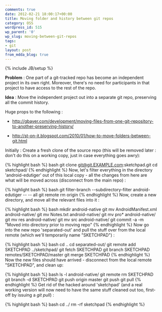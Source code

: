 ```yaml
---
comments: true
date: 2012-02-21 18:00:17+00:00
title: Moving folder and history between git repos
category: OSS
wordpress_id: 515
wp_parent: '0'
wp_slug: moving-between-git-repos
tags:
- git
layout: post
from_mdda_blog: true
---
```

{% include JB/setup %}


**Problem** : One part of a git-tracked repo has become an independent project in its own right.  Moreover, there's no need for participants in that project to have access to the rest of the repo.  

**Idea** : Move the independent project out into a separate git repo, preserving all the commit history.

Huge props to the following :



	
  * http://gbayer.com/development/moving-files-from-one-git-repository-to-another-preserving-history/ 

	
  * http://st-on-it.blogspot.com/2010/01/how-to-move-folders-between-git.html 



Initially : Create a fresh clone of the source repo (this will be removed later : don't do this on a working copy, just in case everything goes awry): 


{% highlight bash %}
bash
git clone git@git.EXAMPLE.com:sketchpad.git
cd sketchpad/
{% endhighlight %}
Now, let's filter everything in the directory 'android-edutiger' out of this local copy - all the changes from here are what will be moved across (disconnect from the main repo) :


{% highlight bash %}
bash
git filter-branch --subdirectory-filter android-edutiger -- -- all
git remote rm origin
{% endhighlight %}
Now, create a new directory, and move all the relevant files into it :


{% highlight bash %}
bash
mkdir android-native
git mv AndroidManifest.xml android-native/
git mv Notes.txt android-native/
git mv pro* android-native/
git mv res android-native/
git mv src android-native/
git commit -a -m "Moved into directory prior to moving repo"
{% endhighlight %}
Now go into the new repo 'separated-out' and pull the stuff over from the local remote (which we'll temporarily name "SKETCHPAD") :


{% highlight bash %}
bash
cd ..
cd separated-out/
git remote add SKETCHPAD ../sketchpad/
git fetch SKETCHPAD
git branch SKETCHPAD remotes/SKETCHPAD/master
git merge SKETCHPAD
{% endhighlight %}
Now the new files should have arrived - disconnect from the local remote "SKETCHPAD", and clean up: 


{% highlight bash %}
bash
ls -l android-native/
git remote rm SKETCHPAD
git branch -d  SKETCHPAD
git push origin master
git push
git pull
{% endhighlight %}
Get rid of the hacked around 'sketchpad' (and a real working version will now need to have the same stuff cleaned out too, first-off by issuing a _git pull_) :


{% highlight bash %}
bash
cd ../
rm -rf sketchpad
{% endhighlight %}
